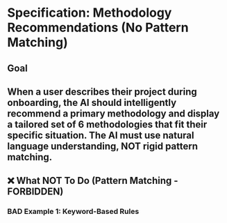 # Specification: Methodology Recommendations (No Pattern Matching)

## Goal

When a user describes their project during onboarding, the AI should intelligently recommend a primary methodology and display a tailored set of 6 methodologies that fit their specific situation. The AI must use natural language understanding, NOT rigid pattern matching.
---

## ❌ What NOT To Do (Pattern Matching - FORBIDDEN)

### BAD Example 1: Keyword-Based Rules
